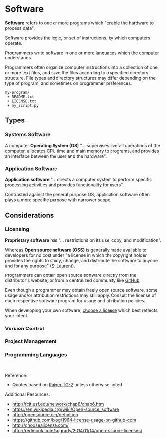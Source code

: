 # Software

**Software** refers to one or more programs which "enable the hardware to process data".

Software provides the logic, or set of instructions, by which computers operate.

Programmers write software in one or more languages which the computer understands.

Programmers often organize computer instructions into a collection of one or more text files, and save the files according to a specified directory structure. File types and directory structures may differ depending on the type of program, and sometimes on programmer preferences.

````
my-program/
 + README.txt
 + LICENSE.txt
 + my_script.py
````

## Types

### Systems Software

A computer **Operating System (OS)** "... supervises overall operations of the computer, allocates CPU time and main memory to programs, and provides an interface between the user and the hardware".

### Application Software

**Application software** "... directs a computer system to perform specific processing activities and provides functionality for users".

Contrasted against the general purpose OS, application software often plays a more specific purpose with narrower scope.

## Considerations

### Licensing

**Proprietary software** has "... restrictions on its use, copy, and modification".

Whereas **Open source software (OSS)** is generally made available to developers for no cost under "a license in which the copyright holder provides the rights to study, change, and distribute the software to anyone and for any purpose" ([St Laurent](https://en.wikipedia.org/wiki/Open-source_software#cite_note-1)).

Programmers can obtain open source software directly from the distributor's website, or from a centralized community like [GitHub](https://github.com/explore).

Even though a programmer may obtain freely open source software, some usage and/or attribution restrictions may still apply. Consult the license of each respective software program for usage and attribution policies.

When developing your own software, [choose a license](http://choosealicense.com/) which best reflects your intent.

### Version Control

### Project Management

### Programming Languages












<br>

Reference:

  + Quotes based on [Rainer TG-2](/README.md/#accompanying-textbook) unless otherwise noted

Additional Resources:

 + http://fcit.usf.edu/network/chap6/chap6.htm
 + https://en.wikipedia.org/wiki/Open-source_software
 + http://opensource.org/definition
 + https://github.com/blog/1964-license-usage-on-github-com
 + http://choosealicense.com/
 + http://redmonk.com/sogrady/2014/11/14/open-source-licenses/
